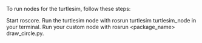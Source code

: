 To run nodes for the turtlesim, follow these steps:

Start roscore.
Run the turtlesim node with rosrun turtlesim turtlesim_node in your terminal.
Run your custom node with rosrun <package_name> draw_circle.py.
